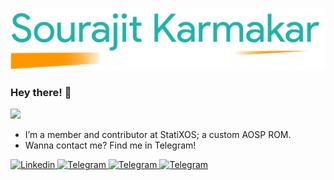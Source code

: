 ![](https://raw.githubusercontent.com/sourajitk/sourajitk/master/ooof.png)
### Hey there! 👋

![](https://github-readme-stats.vercel.app/api?username=sourajitk&show_icons=true&hide_border=true&count_private=true&include_all_commits=true)

- I’m a member and contributor at StatiXOS; a custom AOSP ROM.
- Wanna contact me? Find me in Telegram!
<a href="https://www.linkedin.com/in/sourajit-karmakar-176a981a9/">
  <img alt="Linkedin" width="40px" src="https://camo.githubusercontent.com/45e6bebceba49c2cf76b1b3770b1adbe24e6c454/68747470733a2f2f6564656e742e6769746875622e696f2f537570657254696e7949636f6e732f696d616765732f7376672f6c696e6b6564696e2e737667" />
</a>  <a href="https://t.me/compassneedle">
  <img alt="Telegram" width="40px" src="https://camo.githubusercontent.com/5c1975da7d9ab735ceb71c57b6c7e48ff3e08ca4/68747470733a2f2f6564656e742e6769746875622e696f2f537570657254696e7949636f6e732f696d616765732f7376672f74656c656772616d2e737667" /> <a href="https://open.spotify.com/playlist/22dCmS2Zi13MK8oRScgdW4?si=1pXd_WDoSFy2hQ7UONtl3w">
  <img alt="Telegram" width="40px" src="https://camo.githubusercontent.com/eb2eb95f7f215be98f849d5060d6cd4ea434cfcc/68747470733a2f2f6564656e742e6769746875622e696f2f537570657254696e7949636f6e732f696d616765732f7376672f73706f746966792e737667" /> <a href="https://gist.github.com/sourajitk/">
  <img alt="Telegram" width="40px" src="https://camo.githubusercontent.com/612027ffe7314dbf69df0f141e0d2171f33809e6/68747470733a2f2f6564656e742e6769746875622e696f2f537570657254696e7949636f6e732f696d616765732f7376672f676174656875622e737667" />
  
